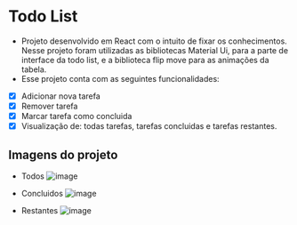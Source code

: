 # Todo List
- Projeto desenvolvido em React com o intuito de fixar os conhecimentos. Nesse projeto foram utilizadas as bibliotecas Material Ui, para a parte de interface da todo list, e a biblioteca flip move para as animações da tabela.
- Esse projeto conta com as seguintes funcionalidades:
- [x] Adicionar nova tarefa
- [x] Remover tarefa
- [x] Marcar tarefa como concluida
- [x] Visualização de: todas tarefas, tarefas concluidas e tarefas restantes.

## Imagens do projeto
- Todos
![image](https://user-images.githubusercontent.com/36827804/93950543-2500ae00-fd1a-11ea-92dd-9cb3b9e809fd.png)

- Concluidos
![image](https://user-images.githubusercontent.com/36827804/93950575-3d70c880-fd1a-11ea-87bd-f5b2d6e71d54.png)

- Restantes
![image](https://user-images.githubusercontent.com/36827804/93950596-495c8a80-fd1a-11ea-829f-772a56b47657.png)
